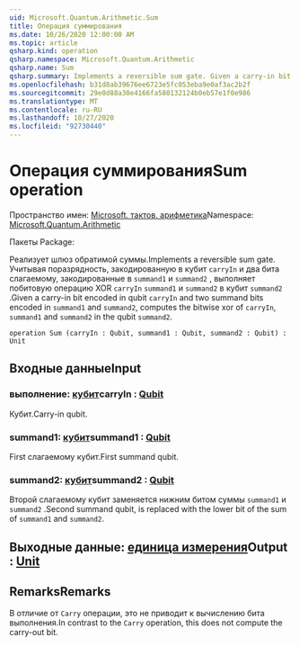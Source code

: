 ```yaml
---
uid: Microsoft.Quantum.Arithmetic.Sum
title: Операция суммирования
ms.date: 10/26/2020 12:00:00 AM
ms.topic: article
qsharp.kind: operation
qsharp.namespace: Microsoft.Quantum.Arithmetic
qsharp.name: Sum
qsharp.summary: Implements a reversible sum gate. Given a carry-in bit encoded in qubit `carryIn` and two summand bits encoded in `summand1` and `summand2`, computes the bitwise xor of `carryIn`, `summand1` and `summand2` in the qubit `summand2`.
ms.openlocfilehash: b31d8ab39676ee6723e5fc053eba9e0af3ac2b2f
ms.sourcegitcommit: 29e0d88a30e4166fa580132124b0eb57e1f0e986
ms.translationtype: MT
ms.contentlocale: ru-RU
ms.lasthandoff: 10/27/2020
ms.locfileid: "92730440"
---
```

# <a name="sum-operation"></a><span data-ttu-id="ed2e9-102">Операция суммирования</span><span class="sxs-lookup"><span data-stu-id="ed2e9-102">Sum operation</span></span>

<span data-ttu-id="ed2e9-103">Пространство имен: [Microsoft. тактов. арифметика](xref:Microsoft.Quantum.Arithmetic)</span><span class="sxs-lookup"><span data-stu-id="ed2e9-103">Namespace: [Microsoft.Quantum.Arithmetic](xref:Microsoft.Quantum.Arithmetic)</span></span>

<span data-ttu-id="ed2e9-104">Пакеты [](https://nuget.org/packages/)</span><span class="sxs-lookup"><span data-stu-id="ed2e9-104">Package: [](https://nuget.org/packages/)</span></span>


<span data-ttu-id="ed2e9-105">Реализует шлюз обратимой суммы.</span><span class="sxs-lookup"><span data-stu-id="ed2e9-105">Implements a reversible sum gate.</span></span> <span data-ttu-id="ed2e9-106">Учитывая поразрядность, закодированную в кубит `carryIn` и два бита слагаемому, закодированные в `summand1` и `summand2` , выполняет побитовую операцию XOR `carryIn` `summand1` и `summand2` в кубит `summand2` .</span><span class="sxs-lookup"><span data-stu-id="ed2e9-106">Given a carry-in bit encoded in qubit `carryIn` and two summand bits encoded in `summand1` and `summand2`, computes the bitwise xor of `carryIn`, `summand1` and `summand2` in the qubit `summand2`.</span></span>

```qsharp
operation Sum (carryIn : Qubit, summand1 : Qubit, summand2 : Qubit) : Unit
```


## <a name="input"></a><span data-ttu-id="ed2e9-107">Входные данные</span><span class="sxs-lookup"><span data-stu-id="ed2e9-107">Input</span></span>

### <a name="carryin--qubit"></a><span data-ttu-id="ed2e9-108">выполнение: [кубит](xref:microsoft.quantum.lang-ref.qubit)</span><span class="sxs-lookup"><span data-stu-id="ed2e9-108">carryIn : [Qubit](xref:microsoft.quantum.lang-ref.qubit)</span></span>

<span data-ttu-id="ed2e9-109">Кубит.</span><span class="sxs-lookup"><span data-stu-id="ed2e9-109">Carry-in qubit.</span></span>


### <a name="summand1--qubit"></a><span data-ttu-id="ed2e9-110">summand1: [кубит](xref:microsoft.quantum.lang-ref.qubit)</span><span class="sxs-lookup"><span data-stu-id="ed2e9-110">summand1 : [Qubit](xref:microsoft.quantum.lang-ref.qubit)</span></span>

<span data-ttu-id="ed2e9-111">First слагаемому кубит.</span><span class="sxs-lookup"><span data-stu-id="ed2e9-111">First summand qubit.</span></span>


### <a name="summand2--qubit"></a><span data-ttu-id="ed2e9-112">summand2: [кубит](xref:microsoft.quantum.lang-ref.qubit)</span><span class="sxs-lookup"><span data-stu-id="ed2e9-112">summand2 : [Qubit](xref:microsoft.quantum.lang-ref.qubit)</span></span>

<span data-ttu-id="ed2e9-113">Второй слагаемому кубит заменяется нижним битом суммы `summand1` и `summand2` .</span><span class="sxs-lookup"><span data-stu-id="ed2e9-113">Second summand qubit, is replaced with the lower bit of the sum of `summand1` and `summand2`.</span></span>



## <a name="output--unit"></a><span data-ttu-id="ed2e9-114">Выходные данные: [единица измерения](xref:microsoft.quantum.lang-ref.unit)</span><span class="sxs-lookup"><span data-stu-id="ed2e9-114">Output : [Unit](xref:microsoft.quantum.lang-ref.unit)</span></span>



## <a name="remarks"></a><span data-ttu-id="ed2e9-115">Remarks</span><span class="sxs-lookup"><span data-stu-id="ed2e9-115">Remarks</span></span>

<span data-ttu-id="ed2e9-116">В отличие от `Carry` операции, это не приводит к вычислению бита выполнения.</span><span class="sxs-lookup"><span data-stu-id="ed2e9-116">In contrast to the `Carry` operation, this does not compute the carry-out bit.</span></span>
